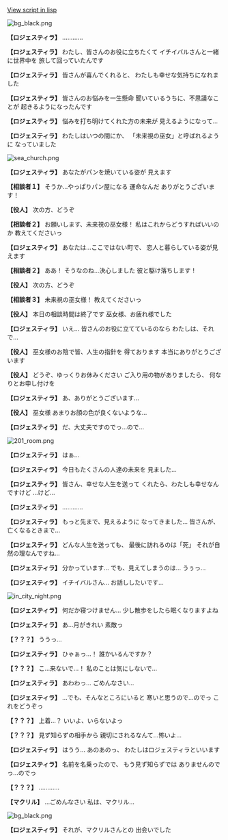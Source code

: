 [View script in lisp](../scripts/202292100.txt)

![bg_black.png](../images/backgrounds/bg_black.png)

**【ロジェスティラ】**
…………

**【ロジェスティラ】**
わたし、皆さんのお役に立ちたくて
イチイバルさんと一緒に世界中を
旅して回っていたんです

**【ロジェスティラ】**
皆さんが喜んでくれると、
わたしも幸せな気持ちになれました

**【ロジェスティラ】**
皆さんのお悩みを一生懸命
聞いているうちに、不思議なことが
起きるようになったんです

**【ロジェスティラ】**
悩みを打ち明けてくれた方の未来が
見えるようになって…

**【ロジェスティラ】**
わたしはいつの間にか、
「未来視の巫女」と呼ばれるように
なっていました

![sea_church.png](../images/backgrounds/sea_church.png)

**【ロジェスティラ】**
あなたがパンを焼いている姿が
見えます

**【相談者１】**
そうか…やっぱりパン屋になる
運命なんだ
ありがとうございます！

**【役人】**
次の方、どうぞ

**【相談者２】**
お願いします、未来視の巫女様！
私はこれからどうすればいいのか
教えてくださいっ

**【ロジェスティラ】**
あなたは…ここではない町で、
恋人と暮らしている姿が見えます

**【相談者２】**
ああ！
そうなのね…決心しました
彼と駆け落ちします！

**【役人】**
次の方、どうぞ

**【相談者３】**
未来視の巫女様！
教えてくださいっ

**【役人】**
本日の相談時間は終了です
巫女様、お疲れ様でした

**【ロジェスティラ】**
いえ…
皆さんのお役に立てているのなら
わたしは、それで…

**【役人】**
巫女様のお陰で皆、人生の指針を
得ております
本当にありがとうございます

**【役人】**
どうぞ、ゆっくりお休みください
ご入り用の物がありましたら、
何なりとお申し付けを

**【ロジェスティラ】**
あ、ありがとうございます…

**【役人】**
巫女様
あまりお顔の色が良くないような…

**【ロジェスティラ】**
だ、大丈夫ですのでっ…ので…

![201_room.png](../images/backgrounds/201_room.png)

**【ロジェスティラ】**
はぁ…

**【ロジェスティラ】**
今日もたくさんの人達の未来を
見ました…

**【ロジェスティラ】**
皆さん、幸せな人生を送って
くれたら、わたしも幸せなんですけど
…けど…

**【ロジェスティラ】**
…………

**【ロジェスティラ】**
もっと先まで、見えるように
なってきました…
皆さんが、亡くなるときまで…

**【ロジェスティラ】**
どんな人生を送っても、
最後に訪れるのは「死」
それが自然の理なんですね…

**【ロジェスティラ】**
分かっています…
でも、見えてしまうのは…
うぅっ…

**【ロジェスティラ】**
イチイバルさん…
お話ししたいです…

![in_city_night.png](../images/backgrounds/in_city_night.png)

**【ロジェスティラ】**
何だか寝つけません…
少し散歩をしたら眠くなりますよね

**【ロジェスティラ】**
あ…月がきれい
素敵っ

**【？？？】**
ううっ…

**【ロジェスティラ】**
ひゃぁっ…！
誰かいるんですか？

**【？？？】**
こ…来ないで…！
私のことは気にしないで…

**【ロジェスティラ】**
あわわっ…
ごめんなさい…

**【ロジェスティラ】**
…でも、そんなところにいると
寒いと思うので…のでっ
これをどうぞっ

**【？？？】**
上着…？
いいよ、いらないよっ

**【？？？】**
見ず知らずの相手から
親切にされるなんて…怖いよ…

**【ロジェスティラ】**
はうう…
あのあのっ、
わたしはロジェスティラといいます

**【ロジェスティラ】**
名前を名乗ったので、
もう見ず知らずでは
ありませんのでっ…のでっ

**【？？？】**
…………

**【マクリル】**
…ごめんなさい
私は、マクリル…

![bg_black.png](../images/backgrounds/bg_black.png)

**【ロジェスティラ】**
それが、マクリルさんとの
出会いでした
